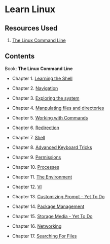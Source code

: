 # Learn Linux

## Resources Used

1. [The Linux Command Line](https://www.amazon.in/Linux-Command-Line-Complete-Introduction/dp/1593273894)

## Contents

Book: **The Linux Command Line**

- Chapter 1. [Learning the Shell](The-Linux-Command-Line/Chapter_1/ch1.md)

- Chapter 2. [Navigation](The-Linux-Command-Line/Chapter_2/ch2.md)

- Chapter 3. [Exploring the system](The-Linux-Command-Line/Chapter_3/ch3.md)

- Chapter 4. [Manpulating files and directories](The-Linux-Command-Line/Chapter_4/ch4.md)

- Chapter 5. [Working with Commands](The-Linux-Command-Line/Chapter_5/ch5.md)

- Chapter 6. [Redirection](The-Linux-Command-Line/Chapter_6/ch06.md)

- Chapter 7. [Shell](The-Linux-Command-Line/Chapter_7/ch07.md)

- Chapter 8. [Advanced Keyboard Tricks](The-Linux-Command-Line/Chapter_8/ch08.md)

- Chapter 9. [Permissions](The-Linux-Command-Line/Chapter_9/ch09.md)

- Chapter 10. [Processes](The-Linux-Command-Line/Chapter_10/ch10.md)

- Chapter 11. [The Environment](The-Linux-Command-Line/Chapter_11/ch11.md)

- Chapter 12. [VI](The-Linux-Command-Line/Chapter_12/ch12.md)

- Chapter 13. [Customizing Prompt - Yet To Do]()

- Chapter 14. [Package Management](The-Linux-Command-Line/Chapter_14/ch14.md)

- Chapter 15. [Storage Media - Yet To Do]()

- Chapter 16. [Networking](The-Linux-Command-Line/Chapter_16/ch16.md)

- Chapter 17. [Searching For Files](The-Linux-Command-Line/Chapter_17/ch17.md)
